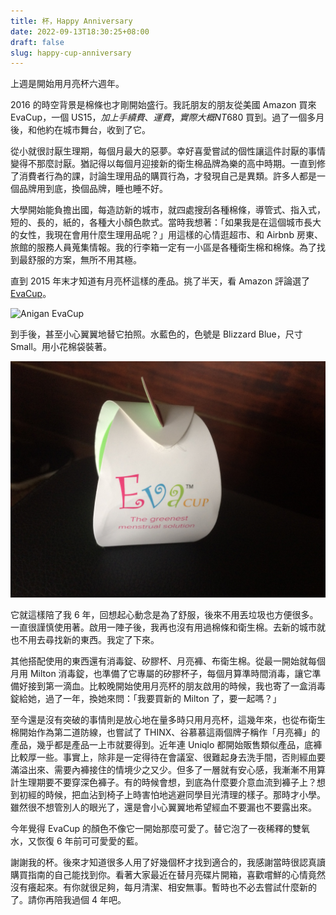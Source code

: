 ```yaml
---
title: 杯，Happy Anniversary
date: 2022-09-13T18:30:25+08:00
draft: false
slug: happy-cup-anniversary
---
```

上週是開始用月亮杯六週年。

2016 的時空背景是棉條也才剛開始盛行。我託朋友的朋友從美國 Amazon 買來 EvaCup，一個 US$15，加上手續費、運費，實際大概 NT$680 買到。過了一個多月後，和他約在城市舞台，收到了它。

從小就很討厭生理期，每個月最大的惡夢。幸好喜愛嘗試的個性讓這件討厭的事情變得不那麼討厭。猶記得以每個月迎接新的衛生棉品牌為樂的高中時期。一直到修了消費者行為的課，討論生理用品的購買行為，才發現自己是異類。許多人都是一個品牌用到底，換個品牌，睡也睡不好。

大學開始能負擔出國，每造訪新的城市，就四處搜刮各種棉條，導管式、指入式，短的、長的，紙的，各種大小顏色款式。當時我想著：「如果我是在這個城市長大的女性，我現在會用什麼生理用品呢？」用這樣的心情逛超市、和 Airbnb 房東、旅館的服務人員蒐集情報。我的行李箱一定有一小區是各種衛生棉和棉條。為了找到最舒服的方案，無所不用其極。

直到 2015 年末才知道有月亮杯這樣的產品。挑了半天，看 Amazon 評論選了 [EvaCup](https://www.amazon.com/Anigan-Top-Quality-Menstrual-Eco-Friendly-Alternative/dp/B00OY7DKK2)。

![Anigan EvaCup](https://cdn.shopify.com/s/files/1/0687/5797/products/evacup-blizzard-blue_9832049f-1766-4e57-8517-bd8b9e8dbedd_1024x1024@2x.png?v=1588637287 "Anigan EvaCup")

到手後，甚至小心翼翼地替它拍照。水藍色的，色號是 Blizzard Blue，尺寸 Small。用小花棉袋裝著。

![Eva cup, menstrual cup](../../img/evacup.jpeg "EvaCup")

它就這樣陪了我 6 年，回想起心動念是為了舒服，後來不用丟垃圾也方便很多。一直很謹慎使用著。啟用一陣子後，我再也沒有用過棉條和衛生棉。去新的城市就也不用去尋找新的東西。我定了下來。

其他搭配使用的東西還有消毒錠、矽膠杯、月亮褲、布衛生棉。從最一開始就每個月用 Milton 消毒錠，也準備了它專屬的矽膠杯子，每個月算準時間消毒，讓它準備好接到第一滴血。比較晚開始使用月亮杯的朋友啟用的時候，我也寄了一盒消毒錠給她，過了一年，換她來問：「我要買新的 Milton 了，要一起嗎？」

至今還是沒有突破的事情則是放心地在量多時只用月亮杯，這幾年來，也從布衛生棉開始作為第二道防線，也嘗試了 THINX、谷慕慕這兩個牌子稱作「月亮褲」的產品，幾乎都是產品一上市就要得到。近年連 Uniqlo 都開始販售類似產品，底褲比較厚一些。事實上，除非是一定得待在會議室、很難起身去洗手間，否則經血要滿溢出來、需要內褲接住的情境少之又少。但多了一層就有安心感，我漸漸不用算計生理期要不要穿深色褲子。有的時候會想，到底為什麼要介意血流到褲子上？想到初經的時候，把血沾到椅子上時害怕地逃避同學目光清理的樣子。那時才小學。雖然很不想管別人的眼光了，還是會小心翼翼地希望經血不要漏也不要露出來。

今年覺得 EvaCup 的顏色不像它一開始那麼可愛了。替它泡了一夜稀釋的雙氧水，又恢復 6 年前可可愛愛的藍。

謝謝我的杯。後來才知道很多人用了好幾個杯才找到適合的，我感謝當時很認真讀購買指南的自己能找到你。看著大家最近在替月亮碟片開箱，喜歡嚐鮮的心情竟然沒有癢起來。有你就很足夠，每月清潔、相安無事。暫時也不必去嘗試什麼新的了。請你再陪我過個 4 年吧。